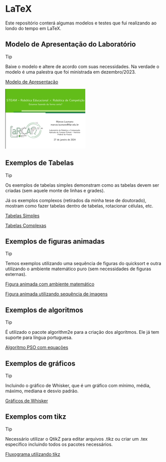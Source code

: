# LaTeX

Este repositório conterá algumas modelos e testes que fui realizando ao londo do tempo em LaTeX.

## Modelo de Apresentação do Laboratório
> [!TIP]
> Baixe o modelo e altere de acordo com suas necessidades. Na verdade o modelo é uma palestra que foi ministrada em dezembro/2023.

[Modelo de Apresentação](modelo_beamer_larca/)

![Modelo de Apresentação](modelo_beamer_larca/exemplo.png "Modelo de Apresentação do Laboratório")

## Exemplos de Tabelas
> [!TIP]
> Os exemplos de tabelas simples demonstram como as tabelas devem ser criadas (sem aquele monte de linhas e grades).
>
> Já os exemplos complexos (retirados da minha tese de doutorado), mostram como fazer tabelas dentro de tabelas, rotacionar células, etc.

[Tabelas Simples](exemplos_tabelas/)

[Tabelas Complexas](exemplos_tabelas_complexas/)

## Exemplos de figuras animadas
> [!TIP]
> Temos exemplos utilizando uma sequência de figuras do quicksort e outra utilizando o ambiente matemático puro (sem necessidades de figuras externas).

[Figura animada com ambiente matemático](figuras_animadas/deslocamento_bits/)

[Figura animada utilizando sequência de imagens](figuras_animadas/gif_animado_quicksort/)

## Exemplos de algoritmos
> [!TIP]
> É utilizado o pacote algorithm2e para a criação dos algoritmos. Ele já tem suporte para língua portuguesa.

[Algoritmo PSO com equações](algoritmos/algoritmo_pso/)

## Exemplos de gráficos
> [!TIP]
> Incluindo o gráfico de Whisker, que é um gráfico com mínimo, média, máximo, mediana e desvio padrão.

[Gráficos de Whisker ](graficos/whisker/)

## Exemplos com tikz
> [!TIP]
> Necessário utilizar o QtikZ para editar arquivos .tikz ou criar um .tex específico incluindo todos os pacotes necessários.

[Fluxograma utilizando tikz](tikz/fluxograma/)

